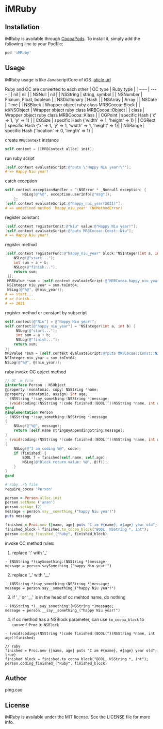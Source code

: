 # iMRuby

## Installation

iMRuby is available through [CocoaPods](https://cocoapods.org). To install
it, simply add the following line to your Podfile:

```ruby
pod 'iMRuby'
```

## Usage
iMRuby usage is like JavascriptCore of iOS.
[aticle url](https://mp.weixin.qq.com/s?__biz=MzkxMjAxNDI1MQ==&mid=2247483661&idx=1&sn=f20222c330af17a27d203e913073f710&chksm=c1122fc9f665a6dfb0fa720535e59257fe640b4c4abe4f324eaeca38919f6b2cf2ea68ce5e62&token=658452920&lang=zh_CN#rd)

Ruby and OC are converted to each other
|  OC type   | Ruby type  |
|  ----  | ----  |
| nil | nil |
| NSNull  | nil |
| NSString  | string, symbol |
| NSNumber  | Fixnum, Float, boolean |
| NSDictionary  | Hash |
| NSArray  | Array |
| NSDate  | Time |
| NSBlock  | Wrapper object ruby class MRBCocoa::Block |
| id/NSObject  |  Wrapper object ruby class MRBCocoa::Object |
| class  | Wrapper object ruby class MRBCocoa::Klass |
| CGPoint  | specific Hash {'x' => 1, 'y' => 1} |
| CGSize  | specific Hash {'width' => 1, 'height' => 1} |
| CGRect  |  specific Hash {'x' => 1, 'y' => 1, 'width' => 1, 'height' => 1}|
| NSRange  | specific Hash {'location' => 0, 'length' => 1} |

create `MRBContext` instance
``` objective-c
self.context = [[MRBContext alloc] init];
```

run ruby script
``` objective-c
[self.context evaluateScript:@"puts \"Happy Niu year!\""];
# => Happy Niu year!
```

catch exception
``` objective-c
self.context.exceptionHandler = ^(NSError * _Nonnull exception) {
        NSLog(@"%@", exception.userInfo[@"msg"]);
    };
[self.context evaluateScript:@"happy_nui_year(2021)"];
# => undefined method 'happy_niu_year' (NOMethodError)
```

register constant
``` objective-c
[self.context registerConst:@"Niu" value:@"Happy Niu year!"];
[self.context evaluateScript:@"puts MRBCocoa::Const::Niu"];
# => Happy Niu year!
```

register method
``` objective-c
[self.context registerFunc:@"happy_niu_year" block:^NSInteger(int a, int b){
    NSLog(@"start...");
    int sum = a + b;
    NSLog(@"finish...");
    return sum;
 }];
 MRBValue *sum = [self.context evaluateScript:@"MRBCocoa.happy_niu_year(2020,1)"];
 NSInteger niu_year = sum.toInt64;
 NSLog(@"%@", @(niu_year));
# => start...
# => finish...
# => 2021
```

register method or constant by subscript
``` objective-c
self.context[@"Niu"] = @"Happy Niu year!";
self.context[@"happy_niu_year"] = ^NSInteger(int a, int b) {
     NSLog(@"start...");
     int sum = a + b;
     NSLog(@"finish...");
    return sum;
};
MRBValue *sum = [self.context evaluateScript:@"puts MRBCocoa::Const::Niu;MRBCocoa.happy_niu_year(2020,1)"];
NSInteger niu_year = sum.toInt64;
NSLog(@"%@", @(niu_year));
```

ruby invoke OC object method
``` objective-c
// OC .m file
@interface Person : NSObject
@property (nonatomic, copy) NSString *name;
@property (nonatomic, assign) int age;
- (NSString *)say_something:(NSString *)message;
- (void)coding:(NSString *)code finished:(BOOL(^)(NSString *name, int age))finished;
@end
@implementation Person
- (NSString *)say_something:(NSString *)message
{
    NSLog(@"%@", message);
    return [self.name stringByAppendingString:message];
}
- (void)coding:(NSString *)code finished:(BOOL(^)(NSString *name, int age))finished
{
    NSLog(@"I am coding %@", code);
    if (finished) {
        BOOL f = finished(self.name, self.age);
        NSLog(@"Block return value: %@", @(f));
    }
}
@end
```
``` ruby
# ruby .rb file
require_cocoa 'Person'

person = Person.alloc.init
person.setName_('anan')
person.setAge_(2)
message = person.say__something_("happy Niu year!")
puts message

finished = Proc.new {|name, age| puts "I am #{name}, #{age} year old"; true}
finished_block = finished.to_cocoa_block("BOOL, NSString *, int");
person.coding_finished_("Ruby", finished_block)

```

invoke OC method rules:  
1. replace ':' with '_'
```
- (NSString *)saySomething:(NSString *)message;
message = person.saySomething_("happy Niu year!")
```

2. replace '_' with '__'
```
- (NSString *)say_something:(NSString *)message;
message = person.say__something_("happy Niu year!")
```

3. if '_' or '__' is in the head of oc mehtod name, do nothing
```
- (NSString *)__say_something:(NSString *)message;
message = person.__say__something_("happy Niu year!")
```
4. if oc method has a NSBlock parameter, can use `to_cocoa_block` to convert `Proc` to `NSBlock`
```
- (void)coding:(NSString *)code finished:(BOOL(^)(NSString *name, int age))finished;

// ruby
finished = Proc.new {|name, age| puts "I am #{name}, #{age} year old"; true}
finished_block = finished.to_cocoa_block("BOOL, NSString *, int");
person.coding_finished_("Ruby", finished_block)
```

## Author

ping.cao

## License

iMRuby is available under the MIT license. See the LICENSE file for more info.

